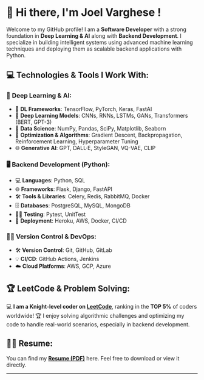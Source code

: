 # 👋 Hi there, I'm **Joel Varghese** !

Welcome to my GitHub profile! I am a **Software Developer** with a strong foundation in **Deep Learning & AI** along with **Backend Development**. I specialize in building intelligent systems using advanced machine learning techniques and deploying them as scalable backend applications with Python.

## 💻 **Technologies & Tools I Work With:**

### 🧠 **Deep Learning & AI**:
- 🤖 **DL Frameworks**: TensorFlow, PyTorch, Keras, FastAI
- 🔢 **Deep Learning Models**: CNNs, RNNs, LSTMs, GANs, Transformers (BERT, GPT-3)
- 💾 **Data Science**: NumPy, Pandas, SciPy, Matplotlib, Seaborn
- 🧮 **Optimization & Algorithms**: Gradient Descent, Backpropagation, Reinforcement Learning, Hyperparameter Tuning
- 🌐 **Generative AI**: GPT, DALL·E, StyleGAN, VQ-VAE, CLIP

### 🖥️ **Backend Development (Python)**:
- 💻 **Languages**: Python, SQL
- 🌐 **Frameworks**: Flask, Django, FastAPI
- 🛠 **Tools & Libraries**: Celery, Redis, RabbitMQ, Docker
- 🗄️ **Databases**: PostgreSQL, MySQL, MongoDB
- 🧑‍💻 **Testing**: Pytest, UnitTest
- 🚀 **Deployment**: Heroku, AWS, Docker, CI/CD

### 🧑‍💻 **Version Control & DevOps**:
- 🛠 **Version Control**: Git, GitHub, GitLab
- 💡 **CI/CD**: GitHub Actions, Jenkins
- ☁️ **Cloud Platforms**: AWS, GCP, Azure

## 🏆 **LeetCode & Problem Solving**:

💻 **I am a Knight-level coder on [LeetCode](https://leetcode.com/u/joevarghese/)**, ranking in the **TOP 5%** of coders worldwide! 🏆
I enjoy solving algorithmic challenges and optimizing my code to handle real-world scenarios, especially in backend development.

## 🧑‍💻 **Resume**:
You can find my **[Resume (PDF)](https://github.com/joevar5/joevar5/blob/main/resume.pdf)** here. Feel free to download or view it directly.

---


